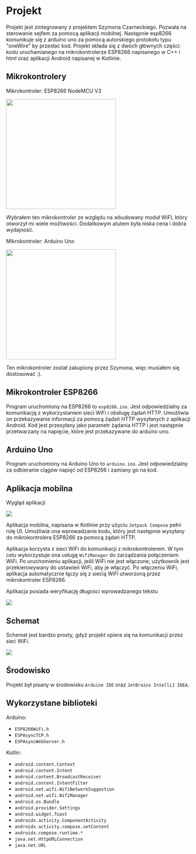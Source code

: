 # Projekt

Projekt jest zintegrowany z projektem Szymona Czarneckiego. Pozwala na sterowanie sejfem za pomocą aplikacji mobilnej. Następnie esp8266 komunikuje się z arduino uno za pomocą autorskiego protokołu typu "oneWire" by przesłać kod. 
Projekt składa się z dwóch głównych części: kodu uruchamianego na mikrokontrolerze ESP8266 napisanego w C++ i html oraz aplikacji Android napisanej w Kotlinie.

## Mikrokontrolery

Mikrokontroler: ESP8266 NodeMCU V3

<img src="https://a.allegroimg.com/s720/11ebb2/96aa321f471b9d865260ebe84031/Modul-WiFi-ESP8266-NodeMcu-V3-IoT.jpg" width="300" height="300">

Wybrałem ten mikrokontroler ze względu na wbudowany moduł WiFI, który otworzył mi wiele możliwości. Dodatkowym atutem była niska cena i dobra wydajność.

Mikrokontroler: Arduino Uno

<img src="https://neorobot.pl/environment/cache/images/500_500_productGfx_5443/Arduino-UNO-Rev3---oryginal.webp" width="300" height="300">

Ten mikrokontroler został zakupiony przez Szymona, więc musiałem się dostosować :).

## Mikrokontroler ESP8266

Program uruchomiony na ESP8266 to `esp8266.ino`. Jest odpowiedzialny za komunikację z wykorzystaniem sieci WiFi i obsługę żądań HTTP. Umożliwia on przekazywanie informacji za pomocą żądań HTTP wysyłanych z aplikacji Android. Kod jest przesyłany jako parametr żądania HTTP i jest następnie przetwarzany na napięcie, które jest przekazywane do arduino uno.

## Arduino Uno

Program uruchomiony na Arduino Uno to `arduino.ino`. Jest odpowiedzialny za odbieranie ciągów napięć od ESP8266 i zamiany go na kod.

## Aplikacja mobilna

Wygląd aplikacji

<img src="https://github.com/PanPeryskop/Sw/blob/main/Images/interface.jpg">

Aplikacja mobilna, napisana w Kotlinie przy użyciu `Jetpack Compose` pełni rolę UI. Umożliwia ona wprowadzanie kodu, który jest następnie wysyłany do mikrokontrolera ESP8266 za pomocą żądań HTTP.

Aplikacja korzysta z sieci WiFi do komunikacji z mikrokontrolerem. W tym celu wykorzystuje ona usługę `WifiManager` do zarządzania połączeniem WiFi. Po uruchomieniu aplikacji, jeśli WiFi nie jest włączone, użytkownik jest przekierowywany do ustawień WiFi, aby je włączyć. Po włączeniu WiFi, aplikacja automatycznie łączy się z siecią WiFi utworzoną przez mikrokontroler ESP8266.

Aplikacja posiada weryfikację długości wprowadzanego tekstu

<img src="https://github.com/PanPeryskop/Sw/blob/main/Images/verif.jpg">

## Schemat

Schemat jest bardzo prosty, gdyż projekt opiera się na komunikacji przez sieć WiFi.

<img src="https://github.com/PanPeryskop/Sw/blob/main/Images/circuit.png">

## Środowisko

Projekt był pisany w środowisku `Arduino IDE` oraz `JetBrains IntelliJ IDEA`.

## Wykorzystane biblioteki

Arduino:
- `ESP8266WiFi.h` 
- `ESPAsyncTCP.h`
- `ESPAsyncWebServer.h`

Kotlin:
- `android.content.Context`
- `android.content.Intent`
- `android.content.BroadcastReceiver`
- `android.content.IntentFilter`
- `android.net.wifi.WifiNetworkSuggestion`
- `android.net.wifi.WifiManager`
- `android.os.Bundle`
- `android.provider.Settings`
- `android.widget.Toast`
- `androidx.activity.ComponentActivity`
- `androidx.activity.compose.setContent`
- `androidx.compose.runtime.*`
- `java.net.HttpURLConnection`
- `java.net.URL`
